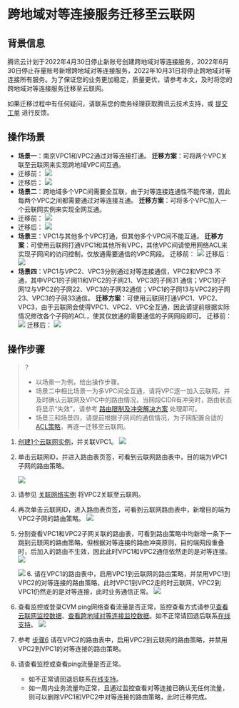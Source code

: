 ﻿# 跨地域对等连接服务迁移至云联网
## 背景信息
腾讯云计划于2022年4月30日停止新账号创建跨地域对等连接服务，2022年6月30日停止存量账号新增跨地域对等连接服务，2022年10月31日将停止跨地域对等连接所有服务。为了保证您的业务更加稳定，质量更优，请参考本文，及时将您的跨地域对等连接服务迁移至云联网。

如果迁移过程中有任何疑问，请联系您的商务经理获取腾讯云技术支持，或 [提交工单](https://console.cloud.tencent.com/workorder/category) 进行反馈。
## 操作场景
+ **场景一**：南京VPC1和VPC2通过对等连接打通。
**迁移方案**：可将两个VPC关联至云联网来实现跨地域VPC间互通。
 + 迁移前：
![](https://qcloudimg.tencent-cloud.cn/raw/8ac6696b3158be51f14bca758f3ce1fe.png)
 + 迁移后：
![](https://qcloudimg.tencent-cloud.cn/raw/7a89f138a3923418901bc29a5a18d4c9.png)
+ **场景二**：跨地域多个VPC间需要全互联，由于对等连接连通性不能传递，因此每两个VPC之间都需要通过对等连接互通。
 **迁移方案**：可将多个VPC加入一个云联网实例来实现全网互通。
 + 迁移前：
![](https://qcloudimg.tencent-cloud.cn/raw/603d7cccc595666960af21d59d7e9d77.png)
 + 迁移后：
![](https://qcloudimg.tencent-cloud.cn/raw/e37dea0447ab9d0c9e97ebccb16b29b0.png)
+ **场景三**：VPC1与其他多个VPC打通，但其他多个VPC间不能互通。
  **迁移方案**：可使用云联网打通VPC1和其他所有VPC，其他VPC间请使用网络ACL来实现子网间的访问控制，仅放通需要通信的VPC网段。
	迁移前：
	![](https://qcloudimg.tencent-cloud.cn/raw/028d1f8c79caf9325bc0a8c92da10f5d.png)
	迁移后：
	![](https://qcloudimg.tencent-cloud.cn/raw/ad50a87a987b054cf27562a826a9379d.png)
+ **场景四**：VPC1与VPC2、VPC3分别通过对等连接通信，VPC2和VPC3 不通，其中VPC1的子网11和VPC2的子网21、VPC3的子网31 通信；VPC1的子网12与VPC2的子网22、VPC3的子网32通信；VPC1的子网13与VPC2的子网23、VPC3的子网33通信。
   **迁移方案**：可使用云联网打通VPC1、VPC2、VPC3，由于云联网会使得VPC1、VPC2、VPC全互通，因此请提前根据实际情况修改各个子网的ACL，使其仅放通的需要通信的子网网段即可。
	 迁移前：
	 ![](https://qcloudimg.tencent-cloud.cn/raw/a5a61035bfdf110555ce8a9884f1bacb.png)
	 迁移后：
	 ![](https://qcloudimg.tencent-cloud.cn/raw/007ea30087efb9ee4db6185d24c54e11.png)

## 操作步骤
>?
>+ 以场景一为例，给出操作步骤。
>+ 场景二中相比场景一为多VPC间全互通，请将VPC逐一加入云联网，并及时确认云联网及VPC中的路由情况，当网段CIDR有冲突时，路由状态将显示“失效”，请参考 [路由限制及冲突解决方案](https://cloud.tencent.com/document/product/877/18679#.E8.B7.AF.E7.94.B1.E9.99.90.E5.88.B6) 处理即可。
>+ 场景三和场景四，请提前根据子网间的通信情况，为子网配置合适的 [ACL策略](https://cloud.tencent.com/document/product/215/36727)，再逐一迁移至云联网。

1. [创建1个云联网实例](https://cloud.tencent.com/document/product/877/18752)，并关联VPC1。
    ![](https://qcloudimg.tencent-cloud.cn/raw/83b11e969f8309f101499e528ba7ce62.png)
2. 单击云联网ID，并进入路由表页签，可看到云联网路由表中，目的端为VPC1子网的路由策略。
      
	 ![](https://qcloudimg.tencent-cloud.cn/raw/44e7be2fcb8c27e3a7fd6d5dde42b4ba.png)
3. 请参见 [关联网络实例](https://cloud.tencent.com/document/product/877/18747) 将VPC2关联至云联网。
4. 再次单击云联网ID，进入路由表页签，可看到云联网路由表中，新增目的端为VPC2子网的路由策略。
    ![](https://qcloudimg.tencent-cloud.cn/raw/4d5860c1bd45b14e6864fafb747a38f3.png)
5. 分别查看VPC1和VPC2子网关联的路由表，可看到路由策略中均新增一条下一跳到云联网的路由策略，但根据对等连接的路由冲突原则，目的端网段重叠时，后加入的路由不生效，因此此时VPC1和VPC2通信依然走的是对等连接。
    ![](https://qcloudimg.tencent-cloud.cn/raw/a0c345c403ed77d2a3fc4e8351acfed2.png)
		
	![](https://qcloudimg.tencent-cloud.cn/raw/8081e9e5b5540a4c220569ae5017ec01.png)
<span id="step6">6. 请在VPC1的路由表中，启用VPC1到云联网的路由策略，并禁用VPC1到VPC2的对等连接的路由策略，此时VPC1到VPC2走的时云联网，VPC2到VPC1仍然走的是对等连接，此时业务通信正常。
   ![](https://qcloudimg.tencent-cloud.cn/raw/df15732f362e793663183c83498a3bb9.png)
	 
7. 查看监控或登录CVM ping网络查看流量是否正常，监控查看方式请参见[查看云联网监控数据](https://cloud.tencent.com/document/product/877/18755)、[查看跨地域对等连接监控数据](https://cloud.tencent.com/document/product/553/18842)。如不正常请回退后联系[在线支持]()。
    ![](https://qcloudimg.tencent-cloud.cn/raw/0b107fad18337e7359249f53939ad706.png)
8. 参考 <a href ="#step6">步骤6</a> 请在VPC2的路由表中，启用VPC2到云联网的路由策略，并禁用VPC2到VPC1的对等连接的路由策略。
9. 请查看监控或查看ping流量是否正常。
    + 如不正常请回退后联系[在线支持]()。
    + 如一周内业务流量均正常，且通过监控查看对等连接已确认无任何流量，则可以删除VPC1和VPC2中对等连接的路由策略，此时迁移完成。
    